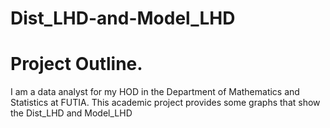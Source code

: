 # Dist_LHD-and-Model_LHD

# Project Outline.
I am a data analyst for my HOD in the Department of Mathematics and Statistics at FUTIA.  This academic  project provides some graphs  that show the Dist_LHD  and Model_LHD 

